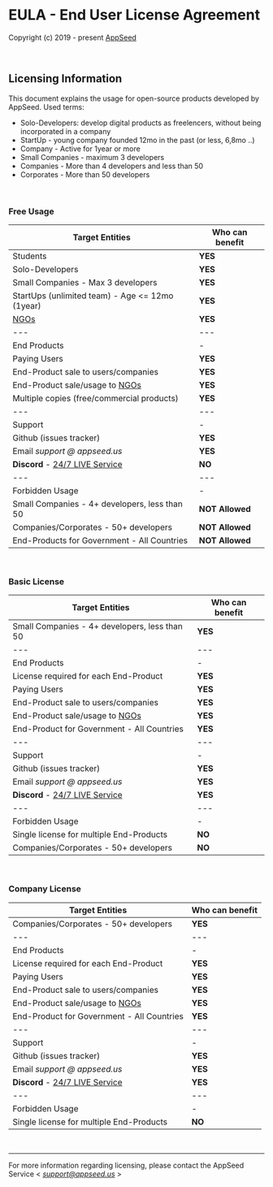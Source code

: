 # EULA - End User License Agreement  

Copyright (c) 2019 - present [AppSeed](http://appseed.us/)

<br />

## Licensing Information

This document explains the usage for open-source products developed by AppSeed. Used terms: 

- Solo-Developers: develop digital products as freelencers, without being incorporated in a company
- StartUp - young company founded 12mo in the past (or less, 6,8mo ..)
- Company - Active for 1year or more
- Small Companies - maximum 3 developers
- Companies - More than 4 developers and less than 50
- Corporates - More than 50 developers 

<br />

### Free Usage 

| Target Entities | **Who can benefit** |
| ---------------------------------- | --- |
| Students | **YES** |
| Solo-Developers | **YES** |
| Small Companies - Max 3 developers | **YES** |
| StartUps (unlimited team) - Age <= 12mo (1year) | **YES** | 
| [NGOs](https://en.wikipedia.org/wiki/Non-governmental_organization) | **YES** |
| --- | --- |
| End Products | - |
| Paying Users | **YES** |
| End-Product sale to users/companies | **YES** |
| End-Product sale/usage to [NGOs](https://en.wikipedia.org/wiki/Non-governmental_organization) | **YES** |
| Multiple copies (free/commercial products) | **YES** |
| --- | --- |
| Support | - |
| Github (issues tracker) | **YES** |
| Email *support @ appseed.us* | **YES** |
| **Discord** - [24/7 LIVE Service](https://discord.gg/fZC6hup) | **NO** |
| --- | --- |
| Forbidden Usage | - |
| Small Companies - 4+ developers, less than 50 | **NOT Allowed** |
| Companies/Corporates - 50+ developers | **NOT Allowed** |
| End-Products for Government - All Countries | **NOT Allowed** |

<br />

### Basic License

| Target Entities | **Who can benefit** |
| ---------------------------------- | --- |
| Small Companies - 4+ developers, less than 50 | **YES** |
| --- | --- |
| End Products | - |
| License required for each End-Product | **YES** |
| Paying Users | **YES** |
| End-Product sale to users/companies | **YES** |
| End-Product sale/usage to [NGOs](https://en.wikipedia.org/wiki/Non-governmental_organization) | **YES** |
| End-Product for Government - All Countries | **YES** |
| --- | --- |
| Support | - |
| Github (issues tracker) | **YES** |
| Email *support @ appseed.us* | **YES** |
| **Discord** - [24/7 LIVE Service](https://discord.gg/fZC6hup) | **YES** |
| --- | --- |
| Forbidden Usage | - |
| Single license for multiple End-Products | **NO** |
| Companies/Corporates - 50+ developers | **NO** |

<br />

### Company License

| Target Entities | **Who can benefit** |
| ---------------------------------- | --- |
| Companies/Corporates - 50+ developers | **YES** |
| --- | --- |
| End Products | - |
| License required for each End-Product | **YES** |
| Paying Users | **YES** |
| End-Product sale to users/companies | **YES** |
| End-Product sale/usage to [NGOs](https://en.wikipedia.org/wiki/Non-governmental_organization) | **YES** |
| End-Product for Government - All Countries | **YES** |
| --- | --- |
| Support | - |
| Github (issues tracker) | **YES** |
| Email *support @ appseed.us* | **YES** |
| **Discord** - [24/7 LIVE Service](https://discord.gg/fZC6hup) | **YES** |
| --- | --- |
| Forbidden Usage | - |
| Single license for multiple End-Products | **NO** |

<br />

---
For more information regarding licensing, please contact the AppSeed Service < *support@appseed.us* >
